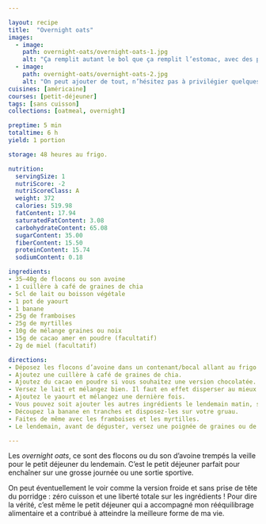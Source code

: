 ```yaml
---

layout: recipe
title:  "Overnight oats"
images:
  - image:
    path: overnight-oats/overnight-oats-1.jpg
    alt: "Ça remplit autant le bol que ça remplit l’estomac, avec des protéines et des fibres pour bien commencer la journée. Que des choses naturelles là-dedans, on est loin des céréales petit-déjeuner."
  - image:
    path: overnight-oats/overnight-oats-2.jpg
    alt: "On peut ajouter de tout, n’hésitez pas à privilégier quelques graines pour amener du croquant et rendre le bol plus intéressant."
cuisines: [américaine]
courses: [petit-déjeuner]
tags: [sans cuisson]
collections: [oatmeal, overnight]

preptime: 5 min
totaltime: 6 h 
yield: 1 portion

storage: 48 heures au frigo.

nutrition:
  servingSize: 1
  nutriScore: -2
  nutriScoreClass: A
  weight: 372
  calories: 519.98
  fatContent: 17.94
  saturatedFatContent: 3.08
  carbohydrateContent: 65.08
  sugarContent: 35.00
  fiberContent: 15.50
  proteinContent: 15.74
  sodiumContent: 0.18

ingredients:
- 35–40g de flocons ou son avoine
- 1 cuillère à café de graines de chia
- 5cl de lait ou boisson végétale
- 1 pot de yaourt
- 1 banane
- 25g de framboises
- 25g de myrtilles
- 10g de mélange graines ou noix
- 15g de cacao amer en poudre (facultatif)
- 2g de miel (facultatif)

directions:
- Déposez les flocons d’avoine dans un contenant/bocal allant au frigo.
- Ajoutez une cuillère à café de graines de chia.
- Ajoutez du cacao en poudre si vous souhaitez une version chocolatée.
- Versez le lait et mélangez bien. Il faut en effet disperser au mieux les graines de chia puisque celles-ci vont gonfler au contact prolongé du lait (concept du pudding de chia).
- Ajoutez le yaourt et mélangez une dernière fois.
- Vous pouvez soit ajouter les autres ingrédients le lendemain matin, soit les ajouter maintenant.
- Découpez la banane en tranches et disposez-les sur votre gruau.
- Faites de même avec les framboises et les myrtilles.
- Le lendemain, avant de déguster, versez une poignée de graines ou de noix et un peu de miel si vous êtes un bec sucré.

---
```


Les <i lang="en">overnight oats</i>, ce sont des flocons ou du son d’avoine trempés la veille pour le petit déjeuner du lendemain. C’est le petit déjeuner parfait pour enchaîner sur une grosse journée ou une sortie sportive.

On peut éventuellement le voir comme la version froide et sans prise de tête du porridge&nbsp;: zéro cuisson et une liberté totale sur les ingrédients&nbsp;! Pour dire la vérité, c’est même le petit déjeuner qui a accompagné mon rééquilibrage alimentaire et a contribué à atteindre la meilleure forme de ma vie.